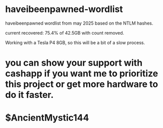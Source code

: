# haveibeenpawned-wordlist
haveibeenpawned wordlist from may 2025 based on the NTLM hashes.

current recovered: 75.4% of 42.5GB with count removed. 


Working with a Tesla P4 8GB, so this will be a bit of a slow process. 

# you can show your support with cashapp if you want me to prioritize this project or get more hardware to do it faster. 
# $AncientMystic144

